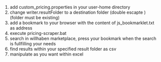 1) add custom_pricing.properties in your user-home directory
2) change writer.resultFolder to a destination folder (double escapte \) (folder must be existing)
3) add a bookmark to your browser with the content of js_bookmarklet.txt as address
4) execute pricing-scraper.bat
5) search in willhaben marketplace, press your bookmark when the search is fullfilling your needs
6) find results within your specified result folder as csv
7) manipulate as you want within excel